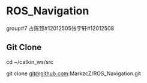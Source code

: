 # ROS_Navigation
group#7 占陈郅#12012505张宇轩#12012508
## Git Clone
cd ~/catkin_ws/src

git clone git@github.com:MarkzcZ/ROS_Navigation.git
